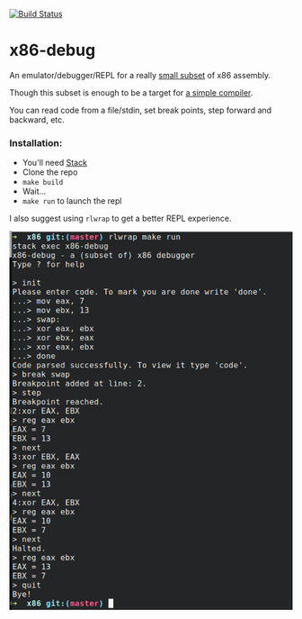 [![Build Status](https://gitlab.com/gilmi/x86-debug/badges/master/build.svg)](https://gitlab.com/gilmi/x86-debug/commits/master/)

# x86-debug

An emulator/debugger/REPL for a really [small subset](src/Language/X86/Assembly.hs) of x86 assembly.

Though this subset is enough to be a target for [a simple compiler](https://github.com/soupi/nyanpasu).

You can read code from a file/stdin, set break points, step forward and backward, etc.

### Installation:

- You'll need [Stack](https://haskellstack.org)
- Clone the repo
- `make build`
- Wait...
- `make run` to launch the repl

I also suggest using `rlwrap` to get a better REPL experience.

![Status](assets/03_repl.png)
